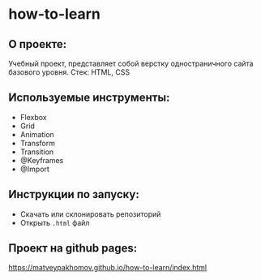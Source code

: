 # **how-to-learn**

## О проекте:
Учебный проект, представляет собой верстку одностраничного сайта базового уровня.
Стек: HTML, CSS

## Используемые инструменты:
- Flexbox
- Grid
- Animation
- Transform
- Transition
- @Keyframes
- @Import

## Инструкции по запуску:
- Скачать или склонировать репозиторий
- Открыть `.html` файл

## Проект на github pages:
https://matveypakhomov.github.io/how-to-learn/index.html
